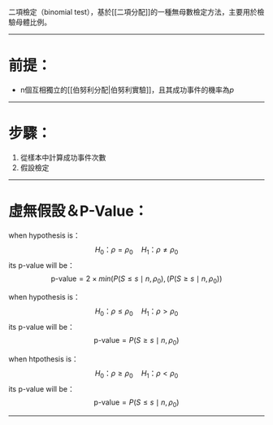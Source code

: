 二項檢定（binomial test），基於[[二項分配]]的一種無母數檢定方法，主要用於檢驗母體比例。
- - -
# 前提：
- n個互相獨立的[[伯努利分配|伯努利實驗]]，且其成功事件的機率為$p$
- - -
# 步驟：
1. 從樣本中計算成功事件次數
2. 假設檢定
- - -
# 虛無假設＆P-Value：

when hypothesis is：
$$
H_0：\rho=\rho_0 \quad H_1：\rho\neq\rho_0
$$
its p-value will be：
$$
\text{p-value}=2\times min(P(S\leq s\mid n , \rho_0),(P(S\geq s \mid n , \rho_0))
$$



when hypothesis is：
$$
H_0：\rho\leq\rho_0\quad H_1：\rho>\rho_0
$$
its p-value will be：
$$
\text{p-value}=P(S\geq s \mid n , \rho_0)
$$



when htpothesis is：
$$
H_0：\rho\geq\rho_0\quad H_1：\rho<\rho_0
$$
its p-value will be：
$$
\text{p-value}=P(S\leq s \mid n , \rho_0)
$$
- - -